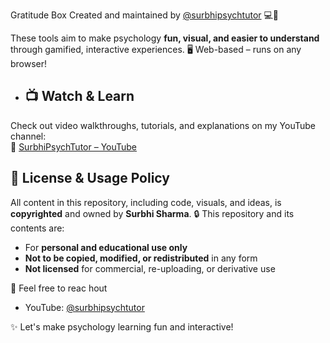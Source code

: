 Gratitude Box
Created and maintained by [@surbhipsychtutor](https://www.youtube.com/@surbhipsychtutor) 💻📘

These tools aim to make psychology **fun, visual, and easier to understand** through gamified, interactive experiences.
 🖥️ Web-based – runs on any browser!

- ## 📺 Watch & Learn
Check out video walkthroughs, tutorials, and explanations on my YouTube channel:  
🎥 [SurbhiPsychTutor – YouTube](https://www.youtube.com/@surbhipsychtutor)

## 📜 License & Usage Policy
All content in this repository, including code, visuals, and ideas, is **copyrighted** and owned by **Surbhi Sharma**.
🔒 This repository and its contents are:
- For **personal and educational use only**
- **Not to be copied, modified, or redistributed** in any form
- **Not licensed** for commercial, re-uploading, or derivative use

📩 Feel free to reac hout
- YouTube: [@surbhipsychtutor](https://www.youtube.com/@surbhipsychtutor)

✨ Let's make psychology learning fun and interactive!
